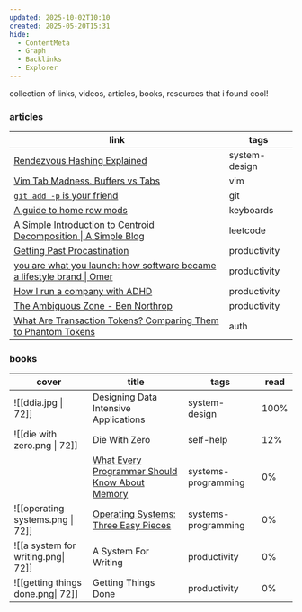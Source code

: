 ```yaml
---
updated: 2025-10-02T10:10
created: 2025-05-20T15:31
hide:
  - ContentMeta
  - Graph
  - Backlinks
  - Explorer
---
```

collection of links, videos, articles, books, resources that i found cool!

### articles

| link                                                                                                                                    | tags          |
| --------------------------------------------------------------------------------------------------------------------------------------- | ------------- |
| [Rendezvous Hashing Explained](https://randorithms.com/2020/12/26/rendezvous-hashing.html)                                              | system-design |
| [Vim Tab Madness. Buffers vs Tabs](https://joshldavis.com/2014/04/05/vim-tab-madness-buffers-vs-tabs/)                                  | vim           |
| [`git add -p` is your friend](https://gist.github.com/mattlewissf/9958704)                                                              | git           |
| [A guide to home row mods](https://precondition.github.io/home-row-mods#scga)                                                           | keyboards     |
| [A Simple Introduction to Centroid Decomposition \| A Simple Blog](https://robert1003.github.io/2020/01/16/centroid-decomposition.html) | leetcode      |
| [Getting Past Procastination](https://spectrum.ieee.org/getting-past-procastination)                                                    | productivity  |
| [you are what you launch: how software became a lifestyle brand \| Omer](https://omeru.bearblog.dev/lifestyle/?utm_source=tldrwebdev)   | productivity  |
| [How I run a company with ADHD](https://www.andrewaskins.com/how-i-run-a-company-with-adhd/)                                            | productivity  |
| [The Ambiguous Zone - Ben Northrop](https://www.bennorthrop.com/Essays/2023/the-ambiguous-zone.php)                                     | productivity  |
| [What Are Transaction Tokens? Comparing Them to Phantom Tokens](https://curity.io/blog/transaction-tokens-new-phantom-tokens/)          | auth          |

### books

| cover                              | title                                                                                                         | tags                | read |
| ---------------------------------- | ------------------------------------------------------------------------------------------------------------- | ------------------- | ---- |
| ![[ddia.jpg \| 72]]                | Designing Data Intensive Applications                                                                         | system-design       | 100% |
| ![[die with zero.png \| 72]]       | Die With Zero                                                                                                 | self-help           | 12%  |
|                                    | [What Every Programmer Should Know About Memory](https://people.freebsd.org/~lstewart/articles/cpumemory.pdf) | systems-programming | 0%   |
| ![[operating systems.png \| 72]]   | [Operating Systems: Three Easy Pieces](https://pages.cs.wisc.edu/~remzi/OSTEP/)                               | systems-programming | 0%   |
| ![[a system for writing.png\| 72]] | A System For Writing                                                                                          | productivity        | 0%   |
| ![[getting things done.png\| 72]]  | Getting Things Done                                                                                           | productivity        | 0%   |

